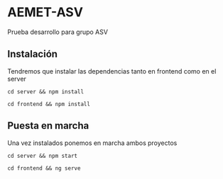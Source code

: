 # AEMET-ASV
Prueba desarrollo para grupo ASV

## Instalación 

Tendremos que instalar las dependencias tanto en frontend como en el server

```cd server && npm install```

```cd frontend && npm install```

## Puesta en marcha

Una vez instalados ponemos en marcha ambos proyectos

```cd server && npm start```

```cd frontend && ng serve```